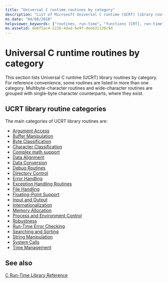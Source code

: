 ```yaml
---
title: "Universal C runtime routines by category"
description: "List of Microsoft Universal C runtime (UCRT) library routines by category."
ms.date: "04/06/2018"
helpviewer_keywords: ["routines, run-time", "functions [CRT], run-time", "categories, run-time functions", "functions [CRT]"]
ms.assetid: de6f5ac4-2226-4dad-be9f-deeb31138c9d
---
```

# Universal C runtime routines by category

This section lists Universal C runtime (UCRT) library routines by category. For reference convenience, some routines are listed in more than one category. Multibyte-character routines and wide-character routines are grouped with single-byte character counterparts, where they exist.

## UCRT library routine categories

The main categories of UCRT library routines are:

- [Argument Access](../c-runtime-library/argument-access.md)
- [Buffer Manipulation](../c-runtime-library/buffer-manipulation.md)
- [Byte Classification](../c-runtime-library/byte-classification.md)
- [Character Classification](../c-runtime-library/character-classification.md)
- [Complex math support](../c-runtime-library/complex-math-support.md)
- [Data Alignment](../c-runtime-library/data-alignment.md)
- [Data Conversion](../c-runtime-library/data-conversion.md)
- [Debug Routines](../c-runtime-library/debug-routines.md)
- [Directory Control](../c-runtime-library/directory-control.md)
- [Error Handling](../c-runtime-library/error-handling-crt.md)
- [Exception Handling Routines](../c-runtime-library/exception-handling-routines.md)
- [File Handling](../c-runtime-library/file-handling.md)
- [Floating-Point Support](../c-runtime-library/floating-point-support.md)
- [Input and Output](../c-runtime-library/input-and-output.md)
- [Internationalization](../c-runtime-library/internationalization.md)
- [Memory Allocation](../c-runtime-library/memory-allocation.md)
- [Process and Environment Control](../c-runtime-library/process-and-environment-control.md)
- [Robustness](../c-runtime-library/robustness.md)
- [Run-Time Error Checking](../c-runtime-library/run-time-error-checking.md)
- [Searching and Sorting](../c-runtime-library/searching-and-sorting.md)
- [String Manipulation](../c-runtime-library/string-manipulation-crt.md)
- [System Calls](../c-runtime-library/system-calls.md)
- [Time Management](../c-runtime-library/time-management.md)

## See also

[C Run-Time Library Reference](../c-runtime-library/c-run-time-library-reference.md)<br/>
